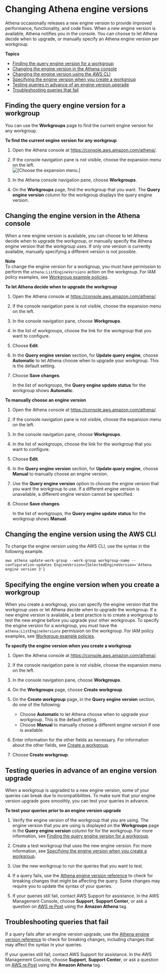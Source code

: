 # Changing Athena engine versions<a name="engine-versions-changing"></a>

Athena occasionally releases a new engine version to provide improved performance, functionality, and code fixes\. When a new engine version is available, Athena notifies you in the console\. You can choose to let Athena decide when to upgrade, or manually specify an Athena engine version per workgroup\.

**Topics**
+ [Finding the query engine version for a workgroup](#engine-versions-changing-finding-the-query-engine-version-for-a-workgroup)
+ [Changing the engine version in the Athena console](#engine-versions-changing-changing-the-engine-version)
+ [Changing the engine version using the AWS CLI](#engine-versions-changing-changing-the-engine-version-cli)
+ [Specifying the engine version when you create a workgroup](#engine-versions-changing-specifying-the-engine-version-when-you-create-a-workgroup)
+ [Testing queries in advance of an engine version upgrade](#engine-versions-testing)
+ [Troubleshooting queries that fail](#engine-versions-troubleshooting)

## Finding the query engine version for a workgroup<a name="engine-versions-changing-finding-the-query-engine-version-for-a-workgroup"></a>

You can use the **Workgroups** page to find the current engine version for any workgroup\.

**To find the current engine version for any workgroup**

1. Open the Athena console at [https://console\.aws\.amazon\.com/athena/](https://console.aws.amazon.com/athena/home)\.

1. If the console navigation pane is not visible, choose the expansion menu on the left\.  
![\[Choose the expansion menu.\]](http://docs.aws.amazon.com/athena/latest/ug/images/polaris-nav-pane-expansion.png)

1. In the Athena console navigation pane, choose **Workgroups**\.

1. On the **Workgroups** page, find the workgroup that you want\. The **Query engine version** column for the workgroup displays the query engine version\.

## Changing the engine version in the Athena console<a name="engine-versions-changing-changing-the-engine-version"></a>

When a new engine version is available, you can choose to let Athena decide when to upgrade the workgroup, or manually specify the Athena engine version that the workgroup uses\. If only one version is currently available, manually specifying a different version is not possible\.

**Note**  
To change the engine version for a workgroup, you must have permission to perform the `athena:ListEngineVersions` action on the workgroup\. For IAM policy examples, see [Workgroup example policies](example-policies-workgroup.md)\. 

**To let Athena decide when to upgrade the workgroup**

1. Open the Athena console at [https://console\.aws\.amazon\.com/athena/](https://console.aws.amazon.com/athena/home)\.

1. If the console navigation pane is not visible, choose the expansion menu on the left\.

1. In the console navigation pane, choose **Workgroups**\.

1. In the list of workgroups, choose the link for the workgroup that you want to configure\.

1. Choose **Edit**\.

1. In the **Query engine version** section, for **Update query engine**, choose **Automatic** to let Athena choose when to upgrade your workgroup\. This is the default setting\.

1. Choose **Save changes**\.

   In the list of workgroups, the **Query engine update status** for the workgroup shows **Automatic**\.

**To manually choose an engine version**

1. Open the Athena console at [https://console\.aws\.amazon\.com/athena/](https://console.aws.amazon.com/athena/home)\.

1. If the console navigation pane is not visible, choose the expansion menu on the left\.

1. In the console navigation pane, choose **Workgroups**\.

1. In the list of workgroups, choose the link for the workgroup that you want to configure\.

1. Choose **Edit**\.

1. In the **Query engine version** section, for **Update query engine**, choose **Manual** to manually choose an engine version\.

1. Use the **Query engine version** option to choose the engine version that you want the workgroup to use\. If a different engine version is unavailable, a different engine version cannot be specified\.

1. Choose **Save changes**\.

   In the list of workgroups, the **Query engine update status** for the workgroup shows **Manual**\.

## Changing the engine version using the AWS CLI<a name="engine-versions-changing-changing-the-engine-version-cli"></a>

To change the engine version using the AWS CLI, use the syntax in the following example\.

```
aws athena update-work-group --work-group workgroup-name --configuration-updates EngineVersion={SelectedEngineVersion='Athena engine version 3'}
```

## Specifying the engine version when you create a workgroup<a name="engine-versions-changing-specifying-the-engine-version-when-you-create-a-workgroup"></a>

When you create a workgroup, you can specify the engine version that the workgroup uses or let Athena decide when to upgrade the workgroup\. If a new engine version is available, a best practice is to create a workgroup to test the new engine before you upgrade your other workgroups\. To specify the engine version for a workgroup, you must have the `athena:ListEngineVersions` permission on the workgroup\. For IAM policy examples, see [Workgroup example policies](example-policies-workgroup.md)\.

**To specify the engine version when you create a workgroup**

1. Open the Athena console at [https://console\.aws\.amazon\.com/athena/](https://console.aws.amazon.com/athena/home)\.

1. If the console navigation pane is not visible, choose the expansion menu on the left\.

1. In the console navigation pane, choose **Workgroups**\.

1. On the **Workgroups** page, choose **Create workgroup**\.

1. On the **Create workgroup** page, in the **Query engine version** section, do one of the following:
   + Choose **Automatic** to let Athena choose when to upgrade your workgroup\. This is the default setting\.
   + Choose **Manual** to manually choose a different engine version if one is available\.

1. Enter information for the other fields as necessary\. For information about the other fields, see [Create a workgroup](workgroups-create-update-delete.md#creating-workgroups)\.

1. Choose **Create workgroup**\.

## Testing queries in advance of an engine version upgrade<a name="engine-versions-testing"></a>

When a workgroup is upgraded to a new engine version, some of your queries can break due to incompatibilities\. To make sure that your engine version upgrade goes smoothly, you can test your queries in advance\.

**To test your queries prior to an engine version upgrade**

1. Verify the engine version of the workgroup that you are using\. The engine version that you are using is displayed on the **Workgroups** page in the **Query engine version** column for for the workgroup\. For more information, see [Finding the query engine version for a workgroup](#engine-versions-changing-finding-the-query-engine-version-for-a-workgroup)\.

1. Create a test workgroup that uses the new engine version\. For more information, see [Specifying the engine version when you create a workgroup](#engine-versions-changing-specifying-the-engine-version-when-you-create-a-workgroup)\.

1. Use the new workgroup to run the queries that you want to test\.

1. If a query fails, use the [Athena engine version reference](engine-versions-reference.md) to check for breaking changes that might be affecting the query\. Some changes may require you to update the syntax of your queries\.

1. If your queries still fail, contact AWS Support for assistance\. In the AWS Management Console, choose **Support**, **Support Center**, or ask a question on [AWS re:Post](https://repost.aws/tags/TA78iVOM7gR62_QqDe2-CmiA/amazon-athena) using the **Amazon Athena** tag\.

## Troubleshooting queries that fail<a name="engine-versions-troubleshooting"></a>

If a query fails after an engine version upgrade, use the [Athena engine version reference](engine-versions-reference.md) to check for breaking changes, including changes that may affect the syntax in your queries\.

If your queries still fail, contact AWS Support for assistance\. In the AWS Management Console, choose **Support**, **Support Center**, or ask a question on [AWS re:Post](https://repost.aws/tags/TA78iVOM7gR62_QqDe2-CmiA/amazon-athena) using the **Amazon Athena** tag\.